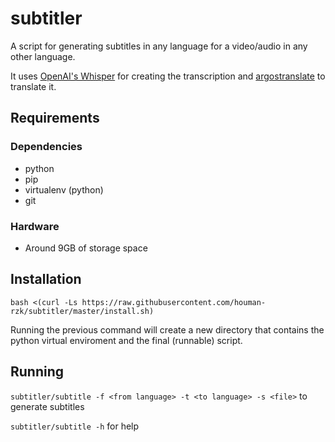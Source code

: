 # subtitler
A script for generating subtitles in any language for a video/audio in any other language.

It uses [OpenAI's Whisper](https://github.com/openai/whisper) for creating the transcription and [argostranslate](https://pypi.org/project/argostranslate) to translate it.


## Requirements
### Dependencies
- python
- pip
- virtualenv (python)
- git

### Hardware
- Around 9GB of storage space




## Installation
`bash <(curl -Ls https://raw.githubusercontent.com/houman-rzk/subtitler/master/install.sh)`

Running the previous command will create a new directory that contains the python virtual enviroment and the final (runnable) script.


## Running
`subtitler/subtitle -f <from language> -t <to language> -s <file>` to generate subtitles

`subtitler/subtitle -h` for help
